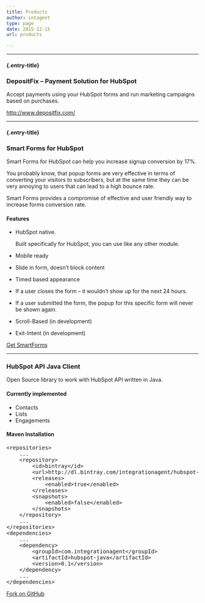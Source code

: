 ```yaml
---
title: Products
author: intagent
type: page
date: 2015-12-15
url: products

---
```

* * *

####  {.entry-title}

### DepositFix – Payment Solution for HubSpot

Accept payments using your HubSpot forms and run marketing campaigns based on purchases.

<http://www.depositfix.com/>

* * *

####  {.entry-title}

### Smart Forms for HubSpot

Smart Forms for HubSpot can help you increase signup conversion by 17%.

You probably know, that popup forms are very effective in terms of converting your visitors to subscribers, but at the same time they can be very annoying to users that can lead to a high bounce rate.

Smart Forms provides a compromise of effective and user friendly way to increase forms conversion rate.

#### Features

  * HubSpot native.
  
    Built specifically for HubSpot, you can use like any other module.
  * Mobile ready
  * Slide in form, doesn’t block content
  * Timed based appearance
  * If a user closes the form – it wouldn’t show up for the next 24 hours.
  * If a user submitted the form, the popup for this specific form will never be shown again.
  * Scroll-Based (in development)
  * Exit-Intent (in development)

[Get SmartForms][1]

* * *

### 

### HubSpot API Java Client

Open Source library to work with HubSpot API written in Java.

#### Currently implemented

  * Contacts
  * Lists
  * Engagements

#### Maven Installation

<div class="highlight highlight-text-xml">
  <pre class="lang:default decode:true ">&lt;repositories&gt;
    ...
    &lt;repository&gt;
        &lt;id&gt;bintray&lt;/id&gt;
        &lt;url&gt;http://dl.bintray.com/integrationagent/hubspot-java&lt;/url&gt;
        &lt;releases&gt;
            &lt;enabled&gt;true&lt;/enabled&gt;
        &lt;/releases&gt;
        &lt;snapshots&gt;
            &lt;enabled&gt;false&lt;/enabled&gt;
        &lt;/snapshots&gt;
    &lt;/repository&gt;
    ...
&lt;/repositories&gt;
&lt;dependencies&gt;
    ...
    &lt;dependency&gt;
        &lt;groupId&gt;com.integrationagent&lt;/groupId&gt;
        &lt;artifactId&gt;hubspot-java&lt;/artifactId&gt;
        &lt;version&gt;0.1&lt;/version&gt;
    &lt;/dependency&gt;
    ...
&lt;/dependencies&gt;</pre>
</div>

[Fork on GitHub][2]

 [1]: http://integrationagent.com/smartforms
 [2]: https://github.com/integrationagent/hubspot-java
